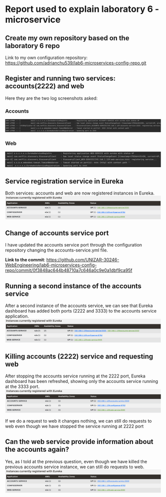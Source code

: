 # Report used to explain laboratory 6 - microservice

## Create my own repository based on the laboratory 6 repo
Link to my own configuration repository: https://github.com/adrianchu539/lab6-microservices-config-repo.git

## Register and running two services: accounts(2222) and web 

Here they are the two log screenshots asked:

### Accounts
![img_2.png](img_2.png)

### Web
![img_3.png](img_3.png)

## Service registration service in Eureka
Both services: accounts and web are now registered instances in Eureka.
![img_4.png](img_4.png)

## Change of accounts service port 
I have updated the accounts service port through the configuration repository changing the accounts-service.yml file.

**Link to the commit**: https://github.com/UNIZAR-30246-WebEngineering/lab6-microservices-config-repo/commit/0f3848ac644b48710a7c646a0c9e0a1dbf9ca95f

## Running a second instance of the accounts service
After a second instance of the accounts service, we can see that Eureka dashboard has added both ports (2222 and 3333) to the accounts service application.
![img_5.png](img_5.png)

## Killing accounts (2222) service and requesting web
After stopping the accounts service running at the 2222 port, Eureka dashboard has been refreshed, showing only the accounts service running at the 3333 port.
![img_6.png](img_6.png)

If we do a request to web it changes nothing, we can still do requests to web even though we have stopped the service running at 2222 port

## Can the web service provide information about the accounts again?
Yes, as I told at the previous question, even though we have killed the previous accounts service instance, we can still do requests to web.
![img_7.png](img_7.png)
